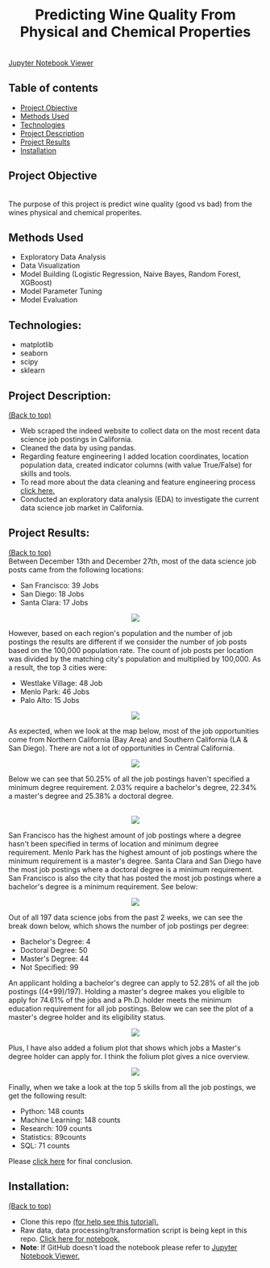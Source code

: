 <h1 align="center">Predicting Wine Quality From Physical and Chemical Properties</h1>

<br>
<a href="https://nbviewer.org/github/BrianMillerS/wine_quality_classification/blob/main/wine_score_classification.ipynb" target="_blank">Jupyter Notebook Viewer</a>
<br>

## Table of contents
- [Project Objective](#project-objective)
- [Methods Used](#methods-used)
- [Technologies](#technologies)
- [Project Description](#project-description)
- [Project Results](#project-results)
- [Installation](#installation)

## Project Objective
<br>
The purpose of this project is predict wine quality (good vs bad) from the wines physical and chemical properites. 
<br>

## Methods Used
+ Exploratory Data Analysis
+ Data Visualization
+ Model Building (Logistic Regression, Naive Bayes, Random Forest, XGBoost)
+ Model Parameter Tuning
+ Model Evaluation

## Technologies:
+ matplotlib
+ seaborn
+ scipy
+ sklearn


## Project Description:
[(Back to top)](#table-of-contents)

+ Web scraped the indeed website to collect data on the most recent data science job postings in California. 
+ Cleaned the data by using pandas. 
+ Regarding feature engineering I added location coordinates, location population data, created indicator columns (with value True/False) for skills and tools.
+ To read more about the data cleaning and feature engineering process <a href="https://towardsdatascience.com/california-data-science-job-market-analysis-b42d7c82ab00/#a966" target="_blank">click here.</a>
+ Conducted an exploratory data analysis (EDA) to investigate the current data science job market in California. 

## Project Results:
[(Back to top)](#table-of-contents)
<br>
Between December 13th and December 27th, most of the data science job posts came from the following locations:
+ San Francisco: 39 Jobs
+ San Diego: 18 Jobs
+ Santa Clara: 17 Jobs
<p align="center">
<img src="Images/Job per City in CA.png" style>
</p>

However, based on each region's population and the number of job postings the results are different if we consider the number of job posts based on the 100,000 population rate. The count of job posts per location was divided by the matching city's population and multiplied by 100,000. As a result, the top 3 cities were:
+ Westlake Village: 48 Job
+ Menlo Park: 46 Jobs
+ Palo Alto: 15 Jobs
<p align="center">
<img src="Images/Job per 100k.png" style>


As expected, when we look at the map below, most of the job opportunities come from Northern California (Bay Area) and Southern California (LA & San Diego). There are not a lot of opportunities in Central California.
<p align="center">
<img src="Images/Indeed_Folium_Pic.png" style>
</p>
Below we can see that 50.25% of all the job postings haven't specified a minimum degree requirement. 2.03% require a bachelor's degree, 22.34% a master's degree and 25.38% a doctoral degree.
<p align="center">
<br>
<img src="Images/Pie Chart.png" style>
</p>
San Francisco has the highest amount of job postings where a degree hasn't been specified in terms of location and minimum degree requirement. Menlo Park has the highest amount of job postings where the minimum requirement is a master's degree. Santa Clara and San Diego have the most job postings where a doctoral degree is a minimum requirement. San Francisco is also the city that has posted the most job postings where a bachelor's degree is a minimum requirement. See below:
<p align="center">
<img src="Images/Number_Of_Jobs_By_Degree.png" style>
</p>

Out of all 197 data science jobs from the past 2 weeks, we can see the break down below, which shows the number of job postings per degree:
+ Bachelor's Degree: 4
+ Doctoral Degree: 50
+ Master's Degree: 44
+ Not Specified: 99

An applicant holding a bachelor's degree can apply to 52.28% of all the job postings ((4+99)/197). Holding a master's degree makes you eligible to apply for 74.61% of the jobs and a Ph.D. holder meets the minimum education requirement for all job postings. Below we can see the plot of a master's degree holder and its eligibility status.
<p align="center">
<img src="Images/Eligibility Status.png" style>
</p>

Plus, I have also added a folium plot that shows which jobs a Master's degree holder can apply for. I think the folium plot gives a nice overview.

<p align="center">
<img src="FoliumMap2Gift.gif" style>
</p>



Finally, when we take a look at the top 5 skills from all the job postings, we get the following result:

+ Python: 148 counts
+ Machine Learning: 148 counts
+ Research: 109 counts
+ Statistics: 89counts
+ SQL: 71 counts
  
Please <a href="https://towardsdatascience.com/california-data-science-job-market-analysis-b42d7c82ab00#dd56" target="_blank"> click here</a> for final conclusion.

## Installation:
[(Back to top)](#table-of-contents)
+ Clone this repo <a href="https://docs.github.com/en/free-pro-team@latest/github/creating-cloning-and-archiving-repositories/cloning-a-repository" target="_blank">(for help see this tutorial).</a>
+ Raw data, data processing/transformation script is being kept in this repo. <a href="https://github.com/navido89/DS-Job-Market-Analysis/blob/master/Indeed-DS-Jobs-Final.ipynb" target="_blank">Click here for notebook.</a>
+ **Note**: If GitHub doesn't load the notebook please refer to <a href="https://nbviewer.jupyter.org/github/navido89/DS-Job-Market-Analysis/blob/master/Indeed-DS-Jobs-Final.ipynb?flush_cache=True" target="_blank">Jupyter Notebook Viewer.</a>
